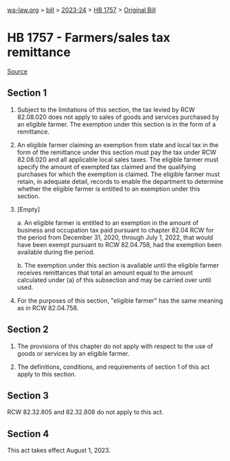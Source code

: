 [wa-law.org](/) > [bill](/bill/) > [2023-24](/bill/2023-24/) > [HB 1757](/bill/2023-24/hb/1757/) > [Original Bill](/bill/2023-24/hb/1757/1/)

# HB 1757 - Farmers/sales tax remittance

[Source](http://lawfilesext.leg.wa.gov/biennium/2023-24/Pdf/Bills/House%20Bills/1757.pdf)

## Section 1
1. Subject to the limitations of this section, the tax levied by RCW 82.08.020 does not apply to sales of goods and services purchased by an eligible farmer. The exemption under this section is in the form of a remittance.

2. An eligible farmer claiming an exemption from state and local tax in the form of the remittance under this section must pay the tax under RCW 82.08.020 and all applicable local sales taxes. The eligible farmer must specify the amount of exempted tax claimed and the qualifying purchases for which the exemption is claimed. The eligible farmer must retain, in adequate detail, records to enable the department to determine whether the eligible farmer is entitled to an exemption under this section.

3. [Empty]

    a. An eligible farmer is entitled to an exemption in the amount of business and occupation tax paid pursuant to chapter 82.04 RCW for the period from December 31, 2020, through July 1, 2022, that would have been exempt pursuant to RCW 82.04.758, had the exemption been available during the period.

    b. The exemption under this section is available until the eligible farmer receives remittances that total an amount equal to the amount calculated under (a) of this subsection and may be carried over until used.

4. For the purposes of this section, "eligible farmer" has the same meaning as in RCW 82.04.758.

## Section 2
1. The provisions of this chapter do not apply with respect to the use of goods or services by an eligible farmer.

2. The definitions, conditions, and requirements of section 1 of this act apply to this section.

## Section 3
RCW 82.32.805 and 82.32.808 do not apply to this act.

## Section 4
This act takes effect August 1, 2023.
